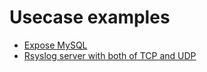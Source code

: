 # Usecase examples

- [Expose MySQL](Usecase/Database.md)
- [Rsyslog server with both of TCP and UDP](Usecase/Syslog.md)
